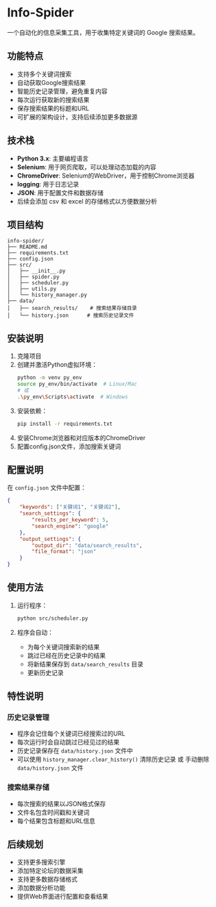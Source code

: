# Info-Spider

一个自动化的信息采集工具，用于收集特定关键词的 Google 搜索结果。

## 功能特点

- 支持多个关键词搜索
- 自动获取Google搜索结果
- 智能历史记录管理，避免重复内容
- 每次运行获取新的搜索结果
- 保存搜索结果的标题和URL
- 可扩展的架构设计，支持后续添加更多数据源

## 技术栈

- **Python 3.x**: 主要编程语言
- **Selenium**: 用于网页爬取，可以处理动态加载的内容
- **ChromeDriver**: Selenium的WebDriver，用于控制Chrome浏览器
- **logging**: 用于日志记录
- **JSON**: 用于配置文件和数据存储
- 后续会添加 csv 和 excel 的存储格式以方便数据分析

## 项目结构

```
info-spider/
├── README.md
├── requirements.txt
├── config.json
├── src/
│   ├── __init__.py
│   ├── spider.py
│   ├── scheduler.py
│   ├── utils.py
│   └── history_manager.py
├── data/
│   ├── search_results/    # 搜索结果存储目录
│   └── history.json      # 搜索历史记录文件
```

## 安装说明

1. 克隆项目
2. 创建并激活Python虚拟环境：
   ```bash
   python -m venv py_env
   source py_env/bin/activate  # Linux/Mac
   # 或
   .\py_env\Scripts\activate  # Windows
   ```
3. 安装依赖：
   ```bash
   pip install -r requirements.txt
   ```
3. 安装Chrome浏览器和对应版本的ChromeDriver
4. 配置config.json文件，添加搜索关键词

## 配置说明

在 `config.json` 文件中配置：

```json
{
    "keywords": ["关键词1", "关键词2"],
    "search_settings": {
        "results_per_keyword": 5,
        "search_engine": "google"
    },
    "output_settings": {
        "output_dir": "data/search_results",
        "file_format": "json"
    }
}
```

## 使用方法

1. 运行程序：
   ```bash
   python src/scheduler.py
   ```

2. 程序会自动：
   - 为每个关键词搜索新的结果
   - 跳过已经在历史记录中的结果
   - 将新结果保存到 `data/search_results` 目录
   - 更新历史记录

## 特性说明

### 历史记录管理
- 程序会记住每个关键词已经搜索过的URL
- 每次运行时会自动跳过已经见过的结果
- 历史记录保存在 `data/history.json` 文件中
- 可以使用 `history_manager.clear_history()` 清除历史记录 或 手动删除 `data/history.json` 文件

### 搜索结果存储
- 每次搜索的结果以JSON格式保存
- 文件名包含时间戳和关键词
- 每个结果包含标题和URL信息

## 后续规划

- 支持更多搜索引擎
- 添加特定论坛的数据采集
- 支持更多数据存储格式
- 添加数据分析功能
- 提供Web界面进行配置和查看结果